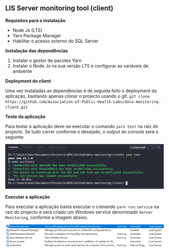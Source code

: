 ## LIS Server monitoring tool (client)

**Requisitos para a instalação**

- Node Js (LTS)
- Yarn Package Manager
- Habilitar o acesso externo do SQL Server

**Instalação das dependências**

1. Instalar o gestor de pacotes Yarn
2. Instalar o Node Js na sua versão LTS e configurar as variáveis de ambiente

**Deployment do client**

Uma vez instaladas as dependências é de seguida feito o deployment da aplicação, bastando apenas clonar o projecto usando o git.
`git clone https://github.com/Association-of-Public-Health-Labs/data-monitoring-client.git`

**Teste da aplicação**

Para testar a aplicação deve-se executar o comando `yarn test` na raíz do projecto.
Se tudo correr conforme o desejado, o output do console será o seguinte:

![](assets/console-output.png)

**Executar a aplicação**

Para executar a aplicação basta executar o comando `yarn run:service` na raíz do projecto e será criado um Windows service denominado `Server Monitoring`, conforme a imagem abaixo.

![](assets/service.png)
